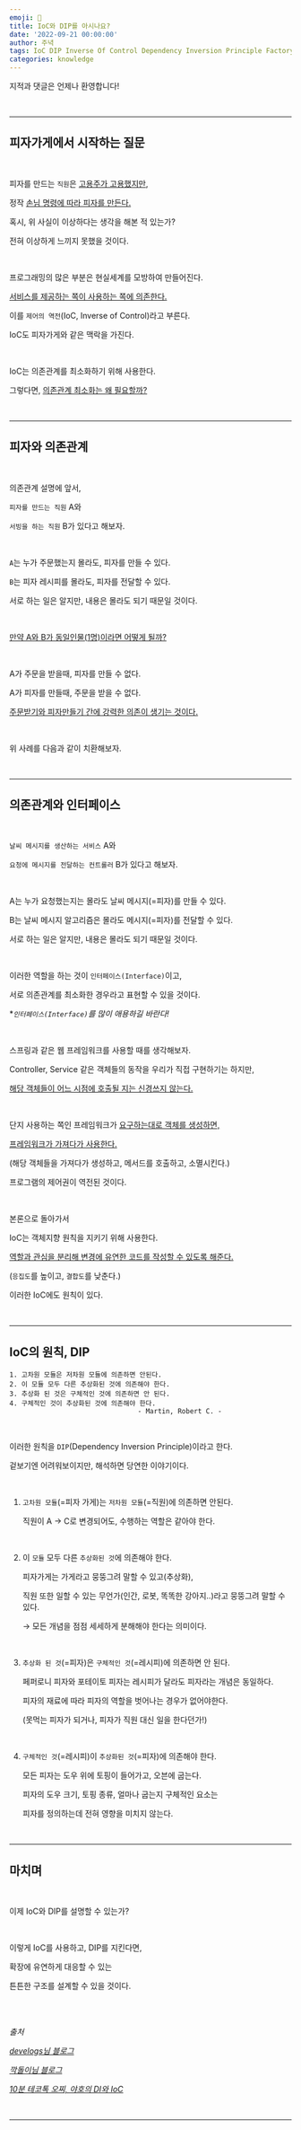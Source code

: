 ```yaml
---
emoji: 🔮
title: IoC와 DIP를 아시나요?
date: '2022-09-21 00:00:00'
author: 주녁
tags: IoC DIP Inverse Of Control Dependency Inversion Principle Factory 
categories: knowledge
---
```


지적과 댓글은 언제나 환영합니다!

<br>

---
## **피자가게에서 시작하는 질문**

<br>

피자를 만드는 `직원`은 <u>고용주가 고용했지만</u>,

정작 <u>손님 명령에 따라 피자를 만든다.</u>

혹시, 위 사실이 이상하다는 생각을 해본 적 있는가?

전혀 이상하게 느끼지 못했을 것이다.

<br>

프로그래밍의 많은 부분은 현실세계를 모방하여 만들어진다.

<u>서비스를 제공하는 쪽이 사용하는 쪽에 의존한다.</u>

이를 `제어의 역전`(IoC, Inverse of Control)라고 부른다.

IoC도 피자가게와 같은 맥락을 가진다.

<br>

IoC는 의존관계를 최소화하기 위해 사용한다. 

그렇다면, <u>의존관계 최소화는 왜 필요할까?</u>

<br/>

---
## **피자와 의존관계**

<br/>

의존관계 설명에 앞서,

`피자를 만드는 직원` A와 

`서빙을 하는 직원` B가 있다고 해보자.

<br>

`A`는 누가 주문했는지 몰라도, 피자를 만들 수 있다.

`B`는 피자 레시피를 몰라도, 피자를 전달할 수 있다.

서로 하는 일은 알지만, 내용은 몰라도 되기 때문일 것이다.

<br>

<u>만약 A와 B가 동일인물(1명)이라면 어떻게 될까?</u>

<br>

A가 주문을 받을때, 피자를 만들 수 없다.

A가 피자를 만들때, 주문을 받을 수 없다.

<u>주문받기와 피자만들기 간에 강력한 의존이 생기는 것이다.</u>

<br>

위 사례를 다음과 같이 치환해보자.

<br/>

---
## **의존관계와 인터페이스**

<br>

`날씨 메시지를 생산하는 서비스` A와 

`요청에 메시지를 전달하는 컨트롤러` B가 있다고 해보자.

<br>

A는 누가 요청했는지는 몰라도 날씨 메시지(=피자)를 만들 수 있다.

B는 날씨 메시지 알고리즘은 몰라도 메시지(=피자)를 전달할 수 있다.

서로 하는 일은 알지만, 내용은 몰라도 되기 때문일 것이다.

<br>

이러한 역할을 하는 것이 `인터페이스(Interface)`이고,

서로 의존관계를 최소화한 경우라고 표현할 수 있을 것이다.

*_`인터페이스(Interface)`를 많이 애용하길 바란다!_

<br>

스프링과 같은 웹 프레임워크를 사용할 때를 생각해보자. 

Controller, Service 같은 객체들의 동작을 우리가 직접 구현하기는 하지만, 

<u>해당 객체들이 어느 시점에 호출될 지는 신경쓰지 않는다.</u>

<br>

단지 사용하는 쪽인 프레임워크가 <u>요구하는대로 객체를 생성하면,

프레임워크가 가져다가 사용한다.</u>

(해당 객체들을 가져다가 생성하고, 메서드를 호출하고, 소멸시킨다.)

프로그램의 제어권이 역전된 것이다.

<br/>

본론으로 돌아가서

IoC는 객체지향 원칙을 지키기 위해 사용한다.

<u>역할과 관심을 분리해 변경에 유연한 코드를 작성할 수 있도록 해준다.</u>

(`응집도`를 높이고, `결합도`를 낮춘다.)

이러한 IoC에도 원칙이 있다.

<br/>

---
## **IoC의 원칙, DIP**

    1. 고차원 모듈은 저차원 모듈에 의존하면 안된다. 
    2. 이 모듈 모두 다른 추상화된 것에 의존해야 한다.
    3. 추상화 된 것은 구체적인 것에 의존하면 안 된다. 
    4. 구체적인 것이 추상화된 것에 의존해야 한다. 
                                    - Martin, Robert C. -

<br>

이러한 원칙을 `DIP`(Dependency Inversion Principle)이라고 한다.

겉보기엔 어려워보이지만, 해석하면 당연한 이야기이다.

<br/>

1. `고차원 모듈`(=피자 가게)는 `저차원 모듈`(=직원)에 의존하면 안된다.

    직원이 A → C로 변경되어도, 수행하는 역할은 같아야 한다.

    <br>

2. 이 `모듈` 모두 다른 `추상화된 것`에 의존해야 한다.

    피자가게는 가게라고 뭉뚱그려 말할 수 있고(추상화), 
    
    직원 또한 일할 수 있는 무언가(인간, 로봇, 똑똑한 강아지..)라고 뭉뚱그려 말할 수 있다. 
    
    → 모든 개념을 점점 세세하게 분해해야 한다는 의미이다.

    <br>

3. `추상화 된 것`(=피자)은 `구체적인 것`(=레시피)에 의존하면 안 된다. 

    페퍼로니 피자와 포테이토 피자는 레시피가 달라도 피자라는 개념은 동일하다. 
    
    피자의 재료에 따라 피자의 역할을 벗어나는 경우가 없어야한다.

    (못먹는 피자가 되거나, 피자가 직원 대신 일을 한다던가!)

    <br>

4. `구체적인 것`(=레시피)이 `추상화된 것`(=피자)에 의존해야 한다.

    모든 피자는 도우 위에 토핑이 들어가고, 오븐에 굽는다.

    피자의 도우 크기, 토핑 종류, 얼마나 굽는지 구체적인 요소는
    
    피자를 정의하는데 전혀 영향을 미치지 않는다.

<br>

---
## **마치며**

<br>

이제 IoC와 DIP를 설명할 수 있는가?

<br>

이렇게 IoC를 사용하고, DIP를 지킨다면, 

확장에 유연하게 대응할 수 있는 

튼튼한 구조를 설계할 수 있을 것이다.

<br/><br/>

_출처_

_[develogs님 블로그](https://develogs.tistory.com/19)_

_[깍돌이님 블로그](https://ipex.tistory.com/entry/3-Spring-개요-2-IOC-및-DI)_

_[10분 테코톡 오찌, 야호의 DI와 IoC](https://www.youtube.com/watch?v=8lp_nHicYd4&list=WL&index=20)_

<br/>

---

```toc

```
